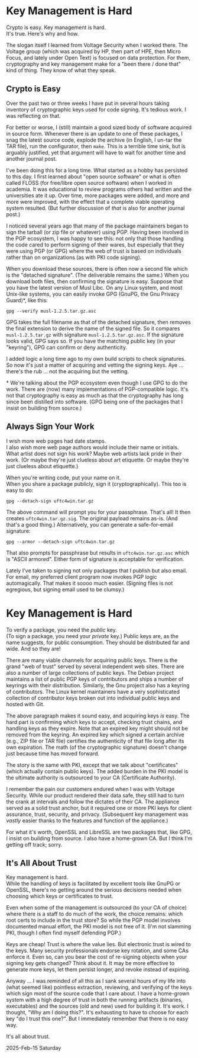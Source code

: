 # Key Management is Hard

Crypto is easy.
Key management is hard. <br/>
It's true. Here's why and how.

The slogan itself I learned from Voltage Security when I worked there.
The Voltage group (which was acquired by HP, then part of HPE, then Micro
Focus, and lately under Open Text) is focused on data protection. For them,
cryptography and key management make for a "been there / done that"
kind of thing. They know of what they speak.

## Crypto is Easy

Over the past two or three weeks
I have put in several hours taking inventory of cryptographic keys
used for code signing. It's tedious work. I was reflecting on that.

For better or worse, I (still) maintain a good sized body of software
acquired in source form. Whenever there is an update to one of these
packages, I snag the latest source code, explode the archive (in English,
I un-tar the TAR file), run the configurator, then `make`.
This is a terrible time sink, but is arguably justified, yet that
argument will have to wait for another time and another journal post.

I've been doing this for a long time.
What started as a hobby has persisted to this day.
I first learned about "open source software" or what is often called
FLOSS (for free/libre open source software) when I worked in academia.
It was educational to review programs others had written and the
universities ate it up. Over time, more packages were added,
and more and more were improved, with the effect that a complete
viable operating system resulted. (But further discussion of *that*
is also for another journal post.)

I noticed several years ago that many of the package maintainers
began to sign the tarball (or zip file or whatever) using PGP.
Having been involved in the PGP ecosystem, I was happy to see this:
not only that those handling the code cared to perform signing of
their wares, but especially that they were using PGP (or GPG) where
the web of trust is based on individuals rather than on organizations
(as with PKI code signing).

When you download these sources, there is often now a second file
which is the "detached signature". (The deliverable remains the same.)
When you download both files, then confirming the signature is easy.
Suppose that you have the latest version of Musl Libc.
On any Linux system, and most Unix-like systems, you can easily
invoke GPG (GnuPG, the Gnu Privacy Guard)\*, like this:

    gpg --verify musl-1.2.5.tar.gz.asc

GPG takes the full filename as that of the detached signature,
then removes the final extension to derive the name of the signed file.
So it compares `musl-1.2.5.tar.gz` with signature `musl-1.2.5.tar.gz.asc`.
If the signature looks valid, GPG says so. If you have the matching
public key (in your "keyring"), GPG can confirm or deny authenticity.

I added logic a long time ago to my own build scripts to check signatures.
So now it's just a matter of acquiring and vetting the signing keys.
Aye ... there's the rub ... not the acquiring but the vetting.

\* We're talking about the PGP ecosystem even though I use GPG to do
the work. There are (now) many implementations of PGP-compatible logic.
It's not that cryptography is easy as much as that the cryptography
has long since been distilled into software. (GPG being one of the
packages that I insist on building from source.)

## Always Sign Your Work

I wish more web pages had date stamps. <br/>
I also wish more web page authors would include their name or initials. <br/>
What artist does not sign his work? Maybe web artists lack pride in
their work. (Or maybe they're just clueless about art etiquette.
Or maybe they're just clueless about etiquette.)

When you're writing code, put your name on it. <br/>
When you share a package publicly, sign it (cryptographically).
This too is easy to do:

    gpg --detach-sign uftc4win.tar.gz

The above command will prompt you for your passphrase. That's all!
It then creates `uftc4win.tar.gz.sig`. The original payload remains as-is.
(And that's a good thing.) Alternatively, you can generate a safe-for-email
signature:

    gpg --armor --detach-sign uftc4win.tar.gz

That also prompts for passphrase but results in `uftc4win.tar.gz.asc`
which is "ASCII armored". Either form of signature is acceptable
for verification.

Lately I've taken to signing not only packages that I publish
but also email. For email, my preferred client program now invokes
PGP logic automagically. That makes it soooo much easier.
(Signing files is not egregious, but signing email used to be clumsy.)

# Key Management is Hard

To verify a package, you need the *public* key. <br/>
(To sign a package, you need your *private* key.)
Public keys are, as the name suggests, for public consumption.
They should be distributed far and wide. And so they are!

There are many viable channels for acquiring public keys.
There is the grand "web of trust" served by several independent
web sites. There are also a number of large collections of public keys.
The Debian project maintains a list of public PGP keys of contributors
and ships a number of keyrings with their distribution. Similarly,
the Gnu project also has a keyring of contributors. The Linux kernel
maintainers have a very sophisticated collection of contributor keys
broken out into individual public keys and hosted with Git.

The above paragraph makes it sound easy, and acquiring keys *is* easy.
The hard part is confirming which keys to accept, checking trust chains,
and handling keys as they expire. Note that an expired key might should
not be removed from the keyring. An expired key which signed a certain
archive (e.g., ZIP file or TAR file) certifies the authenticity of
that file long after its own expiration. The math (of the cryptographic
signature) doesn't change just because time has moved forward.

The story is the same with PKI, except that we talk about "certificates"
(which actually contain public keys). The added burden in the PKI model
is the ultimate authority is outsourced to your CA (Certificate Authority).

I remember the pain our customers endured when I was with Voltage Security.
While our product rendered their data safe, they still had to turn the crank
at intervals and follow the dictates of their CA. The appliance served
as a solid trust anchor, but it required one or more PKI keys for client
assurance, trust, security, and privacy. (Subsequent key management was
*vastly* easier thanks to the features and function of the appliance.)

For what it's worth, OpenSSL and LibreSSL are two packages that,
like GPG, I insist on building from source. I also have a home-grown CA.
But I think I'm getting off track; sorry.

## It's All About Trust

Key management is hard. <br/>
While the handling of keys is facilitated by excellent tools like
GnuPG or OpenSSL, there's no getting around the serious decisions needed
when choosing which keys or certificates to trust.

Even when some of the management is outsourced (to your CA of choice)
where there is a staff to do much of the work, the choice remains:
which root certs to include in the trust store? So while the PGP model
involves documented manual effort, the PKI model is not free of it.
(I'm not slamming PKI, though I often find myself defending PGP.)

Keys are cheap! Trust is where the value lies.
But electronic trust is wired to the keys. Many security professionals
endorse key rotation, and some CAs enforce it. Even so, can you bear
the cost of re-signing objects when your signing key gets changed?
Think about it. It may be more effective to generate more keys,
let them persist longer, and revoke instead of expiring.

Anyway ... I was reminded of all this as I sank several hours of my life
into (what seemed like) pointless extraction, reviewing, and verifying
of the keys which sign most of the source code that I care about.
I have a home-grown system with a high degree of trust in both the
running artifacts (binaries, executables) and the sources (old and new)
used for building it. It's work. I thought, "Why am I doing this?".
It's exhausting to have to choose for each key "do I trust this one?".
But I immediately remember that there is no easy way.

It's all about trust.

2025-Feb-15 Saturday


